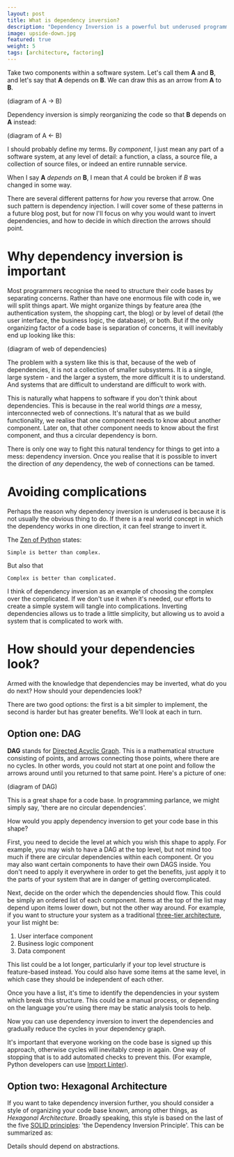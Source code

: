 ```yaml
---
layout: post
title: What is dependency inversion?
description: "Dependency Inversion is a powerful but underused programming technique. Find out what what it is, and when you should use it."
image: upside-down.jpg
featured: true
weight: 5
tags: [architecture, factoring]
---
```

Take two components within a software system. Let's call them **A** and **B**,
and let's say that **A** depends on **B**. We can draw this as an arrow from **A** to **B**.

(diagram of A -> B)

Dependency inversion is simply reorganizing the code so that **B** depends on **A** instead:

(diagram of A <- B)

I should probably define my terms. By *component*, I just mean any part of a software system,
at any level of detail: a function, a class, a source file, a collection of source files, or indeed an entire
runnable service.

When I say **A** *depends on* **B**, I mean that *A* could be broken if *B* was changed in some way.

There are several different patterns for *how* you reverse that arrow. One such pattern is dependency injection.
I will cover some of these patterns in a future blog post, but for now I'll focus on why you would want to invert
dependencies, and how to decide in which direction the arrows should point.

# Why dependency inversion is important

Most programmers recognise the need to structure their code bases by separating concerns. Rather than have one enormous
file with code in, we will split things apart. We might organize things by feature area (the authentication system,
the shopping cart, the blog) or by level of detail (the user interface, the business logic, the database), or both.
But if the only organizing factor of a code base is separation of concerns, it will inevitably end up looking like this:

(diagram of web of dependencies)

The problem with a system like this is that, because of the web of dependencies, it is not a collection of smaller
subsystems. It is a single, large system - and the larger a system, the more difficult it is to understand. And systems
that are difficult to understand are difficult to work with.

This is naturally what happens to software if you don't think about dependencies. This is because in the real world
things *are* a messy, interconnected web of connections. It's natural that as we build functionality, we realise
that one component needs to know about another component. Later on, that other component needs to know about the first
component, and thus a circular dependency is born.

There is only one way to fight this natural tendency for things to get into a mess: dependency inversion. Once you
realise that it is possible to invert the direction of *any* dependency, the web of
connections can be tamed.


# Avoiding complications

Perhaps the reason why dependency inversion is underused is because it is not usually the obvious thing to do. If there
is a real world concept in which the dependency works in one direction, it can feel strange to invert it.

The [Zen of Python](https://en.wikipedia.org/wiki/Zen_of_Python) states:

    Simple is better than complex.

But also that

    Complex is better than complicated.

I think of dependency inversion as an example of choosing the complex over the complicated. If we don't use it when
it's needed, our efforts to create a simple system will tangle into complications. Inverting dependencies allows us
to trade a little simplicity, but allowing us to avoid a system that is complicated to work with.

# How should your dependencies look?

Armed with the knowledge that dependencies may be inverted, what do you do next? How should your dependencies look?

There are two good options: the first is a bit simpler to implement, the second is harder but has greater benefits.
We'll look at each in turn.

## Option one: DAG

**DAG** stands for [Directed Acyclic Graph](https://en.wikipedia.org/wiki/Directed_acyclic_graph). This is a
mathematical structure consisting of points, and arrows connecting those points, where there are no cycles. In other
words, you could not start at one point and follow the arrows around until you returned to that same point. Here's a
picture of one:

(diagram of DAG)

This is a great shape for a code base. In programming parlance, we might simply say, 'there are no circular
dependencies'.

How would you apply dependency inversion to get your code base in this shape?

First, you need to decide the level at which you wish this shape to apply. For example, you may wish to have a DAG at the
top level, but not mind too much if there are circular dependencies within each component. Or you may also want
certain components to have their own DAGS inside. You don't need to apply it everywhere in order
to get the benefits, just apply it to the parts of your system that are in danger of getting overcomplicated.

Next, decide on the order which the dependencies should flow. This could be simply an ordered list of each component.
Items at the top of the list may depend upon items lower down, but not the other way around.
For example, if you want to structure your system as a traditional
[three-tier architecture](https://en.wikipedia.org/wiki/Multitier_architecture#Three-tier_architecture),
your list might be:

1. User interface component
2. Business logic component
3. Data component

This list could be a lot longer, particularly if your top level structure is feature-based instead. You could also
have some items at the same level, in which case they should be independent of each other.

Once you have a list, it's time to identify the dependencies in your system which break this structure. This could be
a manual process, or depending on the language you're using there may be static analysis tools to help.

Now you can use dependency inversion to invert the dependencies and gradually reduce the cycles in your
dependency graph.

It's important that everyone working on the code base is signed up this approach, otherwise cycles will inevitably
creep in again. One way of stopping that is to add automated checks to prevent this. (For example, Python developers
can use [Import Linter](https://import-linter.readthedocs.io)).

## Option two: Hexagonal Architecture

If you want to take dependency inversion further, you should consider a style of organizing your code base known,
among other things, as *Hexagonal Architecture*. Broadly speaking, this style is based on the last of the five
[SOLID principles](https://en.wikipedia.org/wiki/SOLID): 'the Dependency Inversion Principle'. This can be summarized
as:

<div class='rule'>
    Details should depend on abstractions.
</div>

